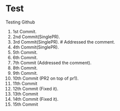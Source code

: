 # Test
Testing Github
1. 1st Commit.
2. 2nd Commit(SinglePR).
3. 3rd Commit(SinglePR). # Addressed the comment.
4. 4th Commit(SinglePR).
5. 5th Commit.
6. 6th Commit.
7. 7th Commit (Addressed the comment).
8. 8th Commit.
9. 9th Commit.
10. 10th Commit (PR2 on top of pr1).
11. 11th Commit
12. 12th Commit (Fixed it).
13. 13th Commit
14. 14th Commit (Fixed it).
15. 15th Commit
